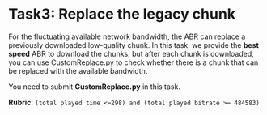# Task3: Replace the legacy chunk
For the fluctuating available network bandwidth, the ABR can replace a previously downloaded low-quality chunk. In this task, we provide the **best speed** ABR to download the chunks, but after each chunk is downloaded, you can use CustomReplace.py to check whether there is a chunk that can be replaced with the available bandwidth.

You need to submit **CustomReplace.py** in this task.

**Rubric**: `(total played time <=298) and (total played bitrate >= 484583)`

